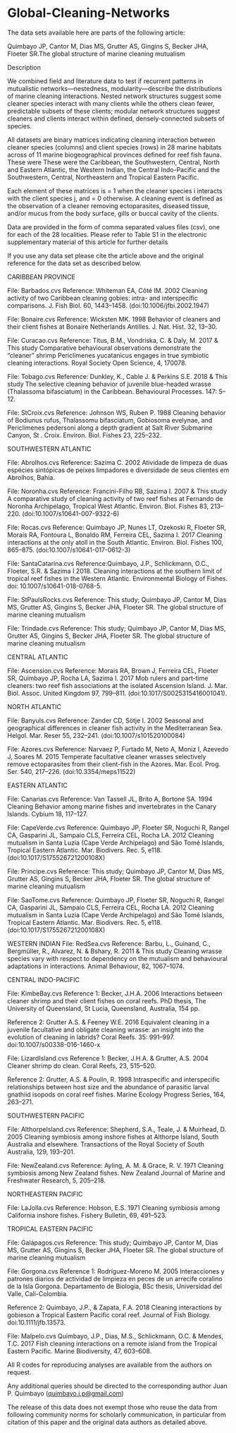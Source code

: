 # Global-Cleaning-Networks

The data sets available here are parts of the following article:

Quimbayo JP, Cantor M, Dias MS, Grutter AS, Gingins S, Becker JHA, Floeter SR.The global structure of marine cleaning mutualism


Description

We combined field and literature data to test if recurrent patterns in mutualistic networks—nestedness,
modularity—describe the distributions of marine cleaning interactions. Nested network structures suggest 
some cleaner species interact with many clients while the others clean fewer, predictable subsets of these clients; 
modular network structures suggest cleaners and clients interact within defined, densely-connected subsets of species. 

All datasets are binary matrices indicating cleaning interaction between cleaner species (columns) 
and client species (rows) in 28 marine habitats across of 11 marine biogeographical provinces defined for reef fish fauna.
These were These were the Caribbean, the Southwestern, Central, North and Eastern Atlantic, the Western Indian,
the Central Indo-Pacific and the Southwestern, Central, Northeastern and Tropical Eastern Pacific.

Each element of these matrices is = 1 when the cleaner species i interacts with the client species j, 
and  = 0 otherwise. A cleaning event is defined as the observation of a cleaner removing ectoparasites, 
diseased tissue, and/or mucus from the body surface, gills or buccal cavity of the clients.

Data are provided in the form of comma separated values files (csv), one for each of the 28 localities.
Please refer to Table S1 in the electronic supplementary material of this article for further details


If you use any data set please cite the article above and the original reference for the data 
set as described below.

CARIBBEAN PROVINCE

File: Barbados.cvs
Reference: Whiteman EA, Côté IM. 2002 
Cleaning activity of two Caribbean cleaning gobies: intra- and interspecific comparisons. 
J. Fish Biol. 60, 1443–1458. (doi:10.1006/jfbi.2002.1947)

File: Bonaire.cvs
Reference: Wicksten MK. 1998 
Behavior of cleaners and their client fishes at Bonaire Netherlands Antilles. 
J. Nat. Hist. 32, 13–30. 

File: Curacao.cvs
Reference: Titus, B.M., Vondriska, C. & Daly, M. 2017 & This study
Comparative behavioural observations demonstrate the “cleaner” shrimp Periclimenes yucatanicus engages in true 
symbiotic cleaning interactions. 
Royal Society Open Science, 4, 170078.

File: Tobago.cvs
Reference: Dunkley, K., Cable J. & Perkins S.E. 2018 & This study 
The selective cleaning behavior of juvenile blue-headed wrasse (Thalassoma bifasciatum) in the Caribbean. 
Behavioural Processes. 147: 5–12.

File: StCroix.cvs
Reference: Johnson WS, Ruben P. 1988 
Cleaning behavior of Bodiunus rufus, Thalassomu bifasciatum, 
Gobiosoma evelynae, and Periclimenes pedersoni along a depth gradient at Salt River 
Submarine Canyon, St . Croix. Environ. Biol. Fishes 23, 225–232.

SOUTHWESTERN ATLANTIC

File: Abrolhos.cvs
Reference: Sazima C. 2002 
Atividade de limpeza de duas espécies sintópicas de peixes limpadores e 
diversidade de seus clientes em Abrolhos, Bahia. 

File: Noronha.cvs
Reference: Francini-Filho RB, Sazima I. 2007 & This study
A comparative study of cleaning activity of two reef fishes at Fernando de Noronha Archipelago, Tropical West Atlantic. 
Environ. Biol. Fishes 83, 213–220. (doi:10.1007/s10641-007-9322-6)

File: Rocas.cvs
Reference: Quimbayo JP, Nunes LT, Ozekoski R, Floeter SR, Morais RA, Fontoura L, Bonaldo RM, Ferreira CEL, Sazima I. 2017
Cleaning interactions at the only atoll in the South Atlantic. 
Environ. Biol. Fishes 100, 865–875. (doi:10.1007/s10641-017-0612-3)

File: SantaCatarina.cvs
Reference:Quimbayo, J.P., Schlickmann, O.C., Floeter, S.R. & Sazima I 2018. 
Cleaning interactions at the southern limit of tropical reef fishes in the Western Atlantic. 
Environmental Biology of Fishes. doi: 10.1007/s10641-018-0768-5.

File: StPaulsRocks.cvs
Reference: This study; Quimbayo JP, Cantor M, Dias MS, Grutter AS, Gingins S, Becker JHA, Floeter SR.
The global structure of marine cleaning mutualism

File: Trindade.cvs
Reference: This study; Quimbayo JP, Cantor M, Dias MS, Grutter AS, Gingins S, Becker JHA, Floeter SR.
The global structure of marine cleaning mutualism

CENTRAL ATLANTIC

File: Ascension.cvs
Reference: Morais RA, Brown J, Ferreira CEL, Floeter SR, Quimbayo JP, Rocha LA, Sazima I. 2017 
Mob rulers and part-time cleaners: two reef fish associations at the isolated Ascension Island. 
J. Mar. Biol. Assoc. United Kingdom 97, 799–811. (doi:10.1017/S0025315416001041).

NORTH ATLANTIC

File: Banyuls.cvs 
Reference: Zander CD, Sötje I. 2002 
Seasonal and geographical differences in cleaner fish activity in the Mediterranean Sea. 
Helgol. Mar. Reser 55, 232–241. (doi:10.1007/s101520100084)

File: Azores.cvs
Reference: Narvaez P, Furtado M, Neto A, Moniz I, Azevedo J, Soares M. 2015 
Temperate facultative cleaner wrasses selectively remove ectoparasites from their client-fish in the Azores. 
Mar. Ecol. Prog. Ser. 540, 217–226. (doi:10.3354/meps11522)

EASTERN ATLANTIC

File: Canarias.cvs
Reference: Van Tassell JL, Brito A, Bortone SA. 1994 
Cleaning Behavior among marine fishes and invertebrates in the Canary Islands. 
Cybium 18, 117–127. 

File: CapeVerde.cvs
Reference: Quimbayo JP, Floeter SR, Noguchi R, Rangel CA, Gasparini JL, Sampaio CLS, Ferreira CEL, Rocha LA. 2012
Cleaning mutualism in Santa Luzia (Cape Verde Archipelago) and São Tomé Islands, Tropical Eastern Atlantic. Mar. 
Biodivers. Rec. 5, e118. (doi:10.1017/S175526721200108X)

File: Principe.cvs
Reference: This study; Quimbayo JP, Cantor M, Dias MS, Grutter AS, Gingins S, Becker JHA, Floeter SR.
The global structure of marine cleaning mutualism


File: SaoTome.cvs
Reference: Quimbayo JP, Floeter SR, Noguchi R, Rangel CA, Gasparini JL, Sampaio CLS, Ferreira CEL, Rocha LA. 2012
Cleaning mutualism in Santa Luzia (Cape Verde Archipelago) and São Tomé Islands, Tropical Eastern Atlantic. 
Mar. Biodivers. Rec. 5, e118. (doi:10.1017/S175526721200108X)

WESTERN INDIAN
File: RedSea.cvs
Reference: Barbu, L., Guinand, C., Bergmüller, R., Alvarez, N. & Bshary, R. 2011 & This study
Cleaning wrasse species vary with respect to dependency on the mutualism and behavioural adaptations in interactions. 
Animal Behaviour, 82, 1067–1074.

CENTRAL INDO-PACIFIC

File: KimbeBay.cvs
Reference 1: Becker, J.H.A. 2006 
Interactions between cleaner shrimp and their client fishes on coral reefs. 
PhD thesis, The University of Queensland, St Lucia, Queensland, Australia, 154 pp. 

Reference 2: Grutter A.S. & Feeney W.E. 2016 
Equivalent cleaning in a juvenile facultative and obligate cleaning wrasse: an insight into the evolution of 
cleaning in labrids? 
Coral Reefs. 35: 991–997. doi:10.1007/s00338-016-1460-x

File: LizardIsland.cvs
Reference 1: Becker, J.H.A. & Grutter, A.S. 2004 
Cleaner shrimp do clean. 
Coral Reefs, 23, 515–520.

Reference 2: Grutter, A.S. & Poulin, R. 1998 
Intraspecific and interspecific relationships between host size and the abundance of parasitic larval gnathiid isopods
on coral reef fishes. 
Marine Ecology Progress Series, 164, 263–271.

SOUTHWESTERN PACIFIC

File: AlthorpeIsland.cvs
Reference: Shepherd, S.A., Teale, J. & Muirhead, D. 2005
Cleaning symbiosis among inshore fishes at Althorpe Island, South Australia and elsewhere. 
Transactions of the Royal Society of South Australia, 129, 193–201.

File: NewZealand.cvs
Reference: Ayling,  A. M. & Grace, R. V. 1971
Cleaning symbiosis among New Zealand fishes. 
New Zealand Journal of Marine and Freshwater Research, 5, 205–218.

NORTHEASTERN PACIFIC

File: LaJolla.cvs
Reference: Hobson, E.S. 1971
Cleaning symbiosis among California inshore fishes. 
Fishery Bulletin, 69, 491–523.

TROPICAL EASTERN PACIFIC

File: Galápagos.cvs
Reference: This study; Quimbayo JP, Cantor M, Dias MS, Grutter AS, Gingins S, Becker JHA, Floeter SR.
The global structure of marine cleaning mutualism

File: Gorgona.cvs
Reference 1: Rodríguez-Moreno M. 2005
Interacciones y patrones diarios de actividad de limpieza en peces de un arrecife coralino de la Isla Gorgona. 
Departamento de Biologia, BSc thesis, Universidad del Valle, Cali-Colombia.

Reference 2: Quimbayo, J.P., & Zapata, F.A. 2018 
Cleaning interactions by gobieson a Tropical Eastern Pacific coral reef. 
Journal of Fish Biology. doi:10.1111/jfb.13573.

File: Malpelo.cvs
Quimbayo, J.P., Dias, M.S., Schlickmann, O.C. & Mendes, T.C. 2017 
Fish cleaning interactions on a remote island from the Tropical Eastern Pacific.
Marine Biodiversity, 47, 603–608.


All R codes for reproducing analyses are available from the authors on request. 

Any additional queries should be directed to the corresponding author 
Juan P. Quimbayo (quimbayo.j.p@gmail.com)

The release of this data does not exempt those who reuse the data from 
following community norms for scholarly communication, in particular from citation
of this paper and the original data authors as detailed above.

